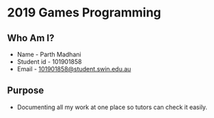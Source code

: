 # 2019 Games Programming

## Who Am I?

* Name - Parth Madhani
* Student id - 101901858
* Email -  [101901858@student.swin.edu.au](101901858@student.swin.edu.au)

## Purpose

* Documenting all my work at one place so tutors can check it easily. 

